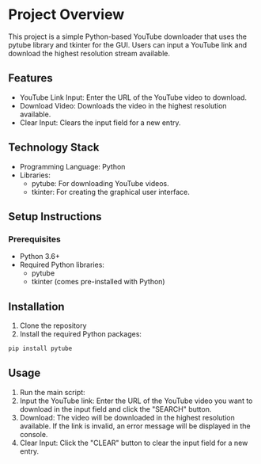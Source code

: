 # Project Overview
This project is a simple Python-based YouTube downloader that uses the pytube library and tkinter for the GUI. Users can input a YouTube link and download the highest resolution stream available.

## Features
- YouTube Link Input: Enter the URL of the YouTube video to download.
- Download Video: Downloads the video in the highest resolution available.
- Clear Input: Clears the input field for a new entry.
## Technology Stack
- Programming Language: Python
- Libraries:
  - pytube: For downloading YouTube videos.
  - tkinter: For creating the graphical user interface.
## Setup Instructions
### Prerequisites
- Python 3.6+
- Required Python libraries:
  - pytube
  - tkinter (comes pre-installed with Python)
## Installation
1. Clone the repository
2. Install the required Python packages:
```bash
pip install pytube
```
## Usage
1. Run the main script:
2. Input the YouTube link: Enter the URL of the YouTube video you want to download in the input field and click the "SEARCH" button.
3. Download: The video will be downloaded in the highest resolution available. If the link is invalid, an error message will be displayed in the console.
4. Clear Input: Click the "CLEAR" button to clear the input field for a new entry.
